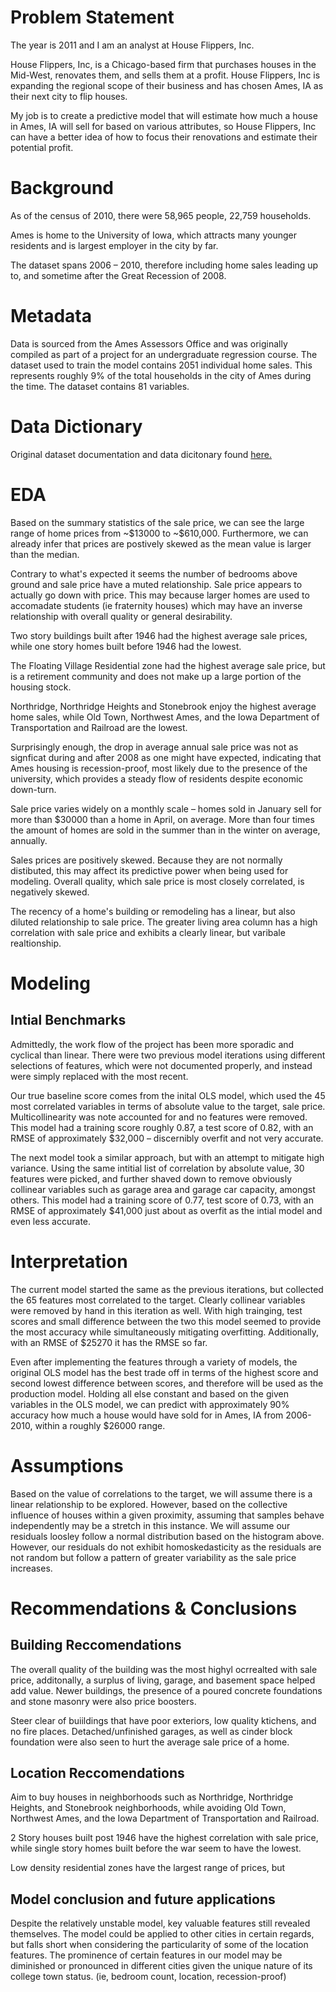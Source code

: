 # Problem Statement 

The year is 2011 and I am an analyst at House Flippers, Inc. 

House Flippers, Inc, is a Chicago-based firm that purchases houses in the Mid-West, renovates them, and sells them at a profit. House Flippers, Inc is expanding the regional scope of their business and has chosen Ames, IA as their next city to flip houses.    

My job is to create a predictive model that will estimate how much a house in Ames, IA will sell for based on various attributes, so House Flippers, Inc can have a better idea of how to focus their renovations and estimate their potential profit. 


# Background

As of the census of 2010, there were 58,965 people, 22,759 households.

Ames is home to the University of Iowa, which attracts many younger residents and is largest employer in the city by far. 

The dataset spans 2006 – 2010, therefore including home sales leading up to, and sometime after the Great Recession of 2008.

# Metadata

Data is sourced from the Ames Assessors Office and was originally compiled as part of a project for an undergraduate regression course. 
The dataset used to train the model contains 2051 individual home sales. 
This represents roughly 9% of the total households in the city of Ames during the time. 
The dataset contains 81 variables. 


# Data Dictionary

Original dataset documentation and data dicitonary found [here.](https://http://jse.amstat.org/v19n3/decock/DataDocumentation.txt) 

# EDA 

Based on the summary statistics of the sale price, we can see the large range of home prices from ~\$13000 to ~\$610,000. Furthermore, we can already infer that prices are postively skewed as the mean value is larger than the median.

Contrary to what's expected it seems the number of bedrooms above ground and sale price have a muted relationship. Sale price appears to actually go down with price. This may because larger homes are used to accomadate students (ie fraternity houses) which may have an inverse relationship with overall quality or general desirability. 

Two story buildings built after 1946 had the highest average sale prices, while one story homes built before 1946 had the lowest. 

The Floating Village Residential zone had the highest average sale price, but is a retirement community and does not make up a large portion of the housing stock. 

Northridge, Northridge Heights and Stonebrook enjoy the highest average home sales, while Old Town, Northwest Ames, and the Iowa Department of Transportation and Railroad are the lowest.  

Surprisingly enough, the drop in average annual sale price was not as signficat during and after 2008 as one might have expected, indicating that Ames housing is recession-proof, most likely due to the presence of the university, which provides a steady flow of residents despite economic down-turn.

Sale price varies widely on a monthly scale – homes sold in January sell for more than \$30000 than a home in April, on average. More than four times the amount of homes are sold in the summer than in the winter on average, annually.

Sales prices are positively skewed. Because they are not normally distibuted, this may affect its predictive power when being used for modeling. Overall quality, which sale price is most closely correlated, is negatively skewed.

The recency of a home's building or remodeling has a linear, but also diluted relationship to sale price. The greater living area column has a high correlation with sale price and exhibits a clearly linear, but varibale realtionship.

# Modeling

## Intial Benchmarks

Admittedly, the work flow of the project has been more sporadic and cyclical than linear. 
There were two previous model iterations using different selections of features, which were not documented properly, and instead were simply replaced with the most recent. 

Our true baseline score comes from the inital OLS model, which used the 45 most correlated variables in terms of absolute value to the target, sale price. Multicollinearity was note accounted for and no features were removed. This model had a training score roughly 0.87, a test score of 0.82, with an RMSE of approximately \$32,000 – discernibly overfit and not very accurate. 

The next model took a similar approach, but with an attempt to mitigate high variance. Using the same intitial list of correlation by absolute value, 30 features were picked, and further shaved down to remove obviously collinear variables such as garage area and garage car capacity, amongst others. This model had a training score of 0.77, test score of 0.73, with an RMSE of approximately \$41,000 just about as overfit as the intial model and even less accurate. 

# Interpretation

The current model started the same as the previous iterations, but collected the 65 features most correlated to the target. Clearly collinear variables were removed by hand in this iteration as well. With high trainging, test scores and small difference between the two this model seemed to provide the most accuracy while simultaneously mitigating overfitting. Additionally, with an RMSE of \$25270 it has the RMSE so far. 

Even after implementing the features through a variety of models, the original OLS model has the best trade off in terms of the highest score and second lowest difference between scores, and therefore will be used as the production model. Holding all else constant and based on the given variables in the OLS model, we can predict with approximately 90% accuracy how much a house would have sold for in Ames, IA from 2006-2010, within a roughly \$26000 range.

# Assumptions 

Based on the value of correlations to the target, we will assume there is a linear relationship to be explored. However, based on the collective influence of houses within a given proximity, assuming that samples behave independently may be a stretch in this instance. We will assume our residuals loosley follow a normal distribution based on the histogram above. However, our residuals do not exhibit homoskedasticity as the residuals are not random but follow a pattern of greater variability as the sale price increases.  

# Recommendations & Conclusions

## Building Reccomendations

The overall quality of the building was the most highyl ocrrealted with sale price, additonally, a surplus of living, garage, and basement space helped add value. Newer buildings, the presence of a poured concrete foundations and stone masonry were also price boosters. 

Steer clear of buiildings that have poor exteriors, low quality ktichens, and no fire places. Detached/unfinished garages, as well as cinder block foundation were also seen to hurt the average sale price of a home.  

## Location Reccomendations

Aim to buy houses in neighborhoods such as Northridge, Northridge Heights, and Stonebrook neighborhoods, while avoiding Old Town, Northwest Ames, and the Iowa Department of Transportation and Railroad. 

2 Story houses built post 1946 have the highest correlation with sale price, while single story homes built before the war seem to have the lowest. 

Low density residential zones have the largest range of prices, but 

## Model conclusion and future applications

Despite the relatively unstable model, key valuable features still revealed themselves.
The model could be applied to other cities in certain regards, but falls short when considering the particularity of some of the location features.
The prominence of certain features in our model may be diminished or pronounced in different cities given the unique nature of its college town status. (ie, bedroom count, location, recession-proof)
